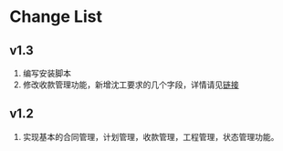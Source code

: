# Change List

## v1.3

1. 编写安装脚本
2. 修改收款管理功能，新增沈工要求的几个字段，详情请见[链接](http://hellozjf.com/%E8%BE%BE%E7%B4%A2%E7%B3%BB%E7%BB%9F%E4%BA%8C%E6%AC%A1%E5%BC%80%E5%8F%91/%E5%90%88%E5%90%8C%E7%AE%A1%E7%90%86/2017%E5%B9%B47%E6%9C%8821%E6%97%A5%E6%B2%88%E5%B7%A5%E7%94%B5%E8%AF%9D%E6%B2%9F%E9%80%9A.html)

## v1.2

1. 实现基本的合同管理，计划管理，收款管理，工程管理，状态管理功能。